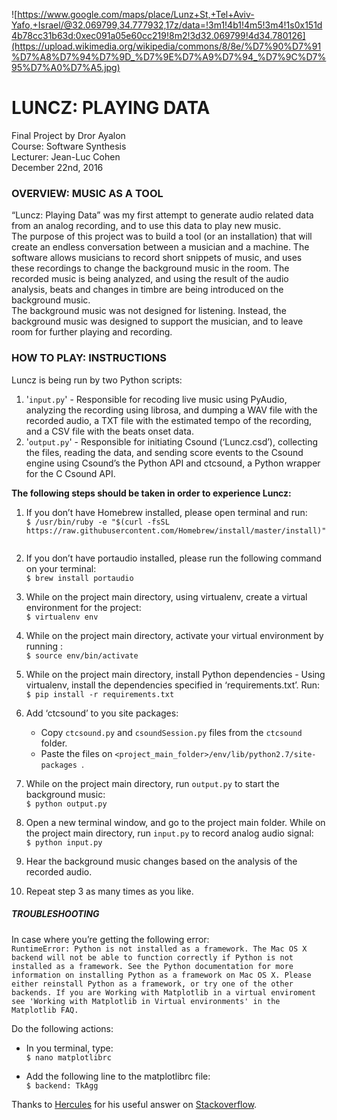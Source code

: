 ![https://www.google.com/maps/place/Lunz+St,+Tel+Aviv-Yafo,+Israel/@32.069799,34.777932,17z/data=!3m1!4b1!4m5!3m4!1s0x151d4b78cc31b63d:0xec091a05e60cc219!8m2!3d32.069799!4d34.780126](https://upload.wikimedia.org/wikipedia/commons/8/8e/%D7%90%D7%91%D7%A8%D7%94%D7%9D_%D7%9E%D7%A9%D7%94_%D7%9C%D7%95%D7%A0%D7%A5.jpg)  

# LUNCZ: PLAYING DATA
Final Project by Dror Ayalon  
Course: Software Synthesis   
Lecturer: Jean-Luc Cohen  
December 22nd, 2016  

### OVERVIEW: MUSIC AS A TOOL
“Luncz: Playing Data” was my first attempt to generate audio related data from an analog  recording, and to use this data to play new music.  
The purpose of this project was to build a tool (or an installation) that will create an endless conversation between a musician and a machine. The software allows musicians to record short snippets of music, and uses these recordings to change the background music in the room. The recorded music is being analyzed, and using the result of the audio analysis, beats and changes in timbre are being introduced on the background music.  
The background music was not designed for listening. Instead, the background music was designed to support the musician, and to leave room for further playing and recording.  

### HOW TO PLAY: INSTRUCTIONS
Luncz is being run by two Python scripts:  

1. '``input.py``' - Responsible for recoding live music using PyAudio, analyzing the recording using librosa, and dumping a WAV file with the recorded audio, a TXT file with the estimated tempo of the recording, and a CSV file with the beats onset data.
2. '``output.py``' - Responsible for initiating Csound (‘Luncz.csd’), collecting the files, reading the data, and sending score events to the Csound engine using Csound’s the Python API and ctcsound, a Python wrapper for the C Csound API.  


**The following steps should be taken in order to experience Luncz:**  


1. If you don’t have Homebrew installed, please open terminal and run:   
``$ /usr/bin/ruby -e "$(curl -fsSL https://raw.githubusercontent.com/Homebrew/install/master/install)" ``  

1. If you don’t have portaudio installed, please run the following command on your terminal:   
``$ brew install portaudio ``

1. While on the project main directory, using virtualenv, create a virtual environment for the project:   
``$ virtualenv env ``

1. While on the project main directory, activate your virtual environment by running :   
``$ source env/bin/activate``

1. While on the project main directory, install Python dependencies - Using virtualenv, install the dependencies specified in ‘requirements.txt’. Run:   
``$ pip install -r requirements.txt ``

1. Add ‘ctcsound’ to you site packages:
	- Copy ``ctcsound.py`` and ``csoundSession.py`` files from the ``ctcsound`` folder.
	- Paste the files on ``<project_main_folder>/env/lib/python2.7/site-packages ``.

1. While on the project main directory, run ``output.py`` to start the background music:   
``$ python output.py ``

1. Open a new terminal window, and go to the project main folder. While on the project main directory, run ``input.py`` to record analog audio signal:   
``$ python input.py ``

1. Hear the background music changes based on the analysis of the recorded audio.

1. Repeat step 3 as many times as you like.



##### TROUBLESHOOTING
In case where you’re getting the following error:   
``RuntimeError: Python is not installed as a framework. The Mac OS X backend will not be able to function correctly if Python is not installed as a framework. See the Python documentation for more information on installing Python as a framework on Mac OS X. Please either reinstall Python as a framework, or try one of the other backends. If you are Working with Matplotlib in a virtual enviroment see 'Working with Matplotlib in Virtual environments' in the Matplotlib FAQ.``  

Do the following actions:   
- In you terminal, type:   
``$ nano matplotlibrc ``  

- Add the following line to the matplotlibrc file:   
``$ backend: TkAgg``  

Thanks to [Hercules](http://stackoverflow.com/users/3614839/hercules) for his useful answer on [Stackoverflow](http://stackoverflow.com/questions/29433824/unable-to-import-matplotlib-pyplot-as-plt-in-virtualenv).





